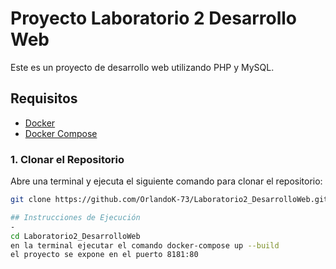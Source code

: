 # Proyecto Laboratorio 2 Desarrollo Web

Este es un proyecto de desarrollo web utilizando PHP y MySQL.

## Requisitos
- [Docker](https://www.docker.com/get-started)
- [Docker Compose](https://docs.docker.com/compose/install/)



### 1. Clonar el Repositorio

Abre una terminal y ejecuta el siguiente comando para clonar el repositorio:

```bash
git clone https://github.com/OrlandoK-73/Laboratorio2_DesarrolloWeb.git

## Instrucciones de Ejecución
-
cd Laboratorio2_DesarrolloWeb
en la terminal ejecutar el comando docker-compose up --build
el proyecto se expone en el puerto 8181:80
